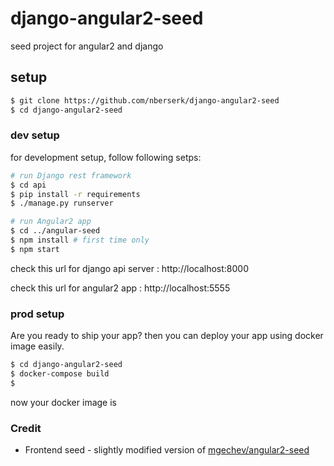 # django-angular2-seed
seed project for angular2 and django

## setup


```bash
$ git clone https://github.com/nberserk/django-angular2-seed
$ cd django-angular2-seed

```

### dev setup

for development setup, follow following setps:


```bash
# run Django rest framework
$ cd api
$ pip install -r requirements
$ ./manage.py runserver

# run Angular2 app
$ cd ../angular-seed
$ npm install # first time only
$ npm start

```

check this url for django api server : http://localhost:8000

check this url for angular2 app :  http://localhost:5555




### prod setup

Are you ready to ship your app? then you can deploy your app using docker image easily.

```bash
$ cd django-angular2-seed
$ docker-compose build
$ 

```

now your docker image is 



### Credit

- Frontend seed - slightly modified version of [mgechev/angular2-seed](https://github.com/mgechev/angular-seed)

